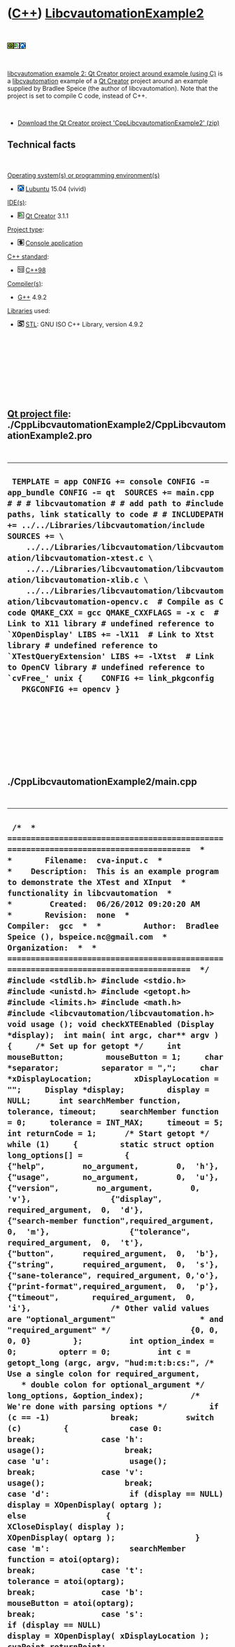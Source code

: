 



 

 

 

 

 

([C++](Cpp.htm)) [LibcvautomationExample2](CppLibcvautomationExample2.htm)
==========================================================================

 

![Qt](PicQt.png)![Qt
Creator](PicQtCreator.png)![Lubuntu](PicLubuntu.png)

 

[libcvautomation example 2: Qt Creator project around example (using
C)](CppLibcvautomationExample2.htm) is a
[libcvautomation](CppLibcvautomation.htm) example of a [Qt
Creator](CppQtCreator.htm) project around an example supplied by Bradlee
Speice (the author of libcvautomation). Note that the project is set to
compile C code, instead of C++.

 

-   [Download the Qt Creator project
    'CppLibcvautomationExample2' (zip)](CppLibcvautomationExample2.zip)

Technical facts
---------------

 

[Operating system(s) or programming environment(s)](CppOs.htm)

-   ![Lubuntu](PicLubuntu.png) [Lubuntu](CppLubuntu.htm) 15.04 (vivid)

[IDE(s)](CppIde.htm):

-   ![Qt Creator](PicQtCreator.png) [Qt Creator](CppQtCreator.htm) 3.1.1

[Project type](CppQtProjectType.htm):

-   ![console](PicConsole.png) [Console
    application](CppConsoleApplication.htm)

[C++ standard](CppStandard.htm):

-   ![C++98](PicCpp98.png) [C++98](Cpp98.htm)

[Compiler(s)](CppCompiler.htm):

-   [G++](CppGpp.htm) 4.9.2

[Libraries](CppLibrary.htm) used:

-   ![STL](PicStl.png) [STL](CppStl.htm): GNU ISO C++ Library, version
    4.9.2

 

 

 

 

 

[Qt project file](CppQtProjectFile.htm): ./CppLibcvautomationExample2/CppLibcvautomationExample2.pro
----------------------------------------------------------------------------------------------------

 

  ------------------------------------------------------------------------------------------------------------------------------------------------------------------------------------------------------------------------------------------------------------------------------------------------------------------------------------------------------------------------------------------------------------------------------------------------------------------------------------------------------------------------------------------------------------------------------------------------------------------------------------------------------------------------------------------------------------------------------------------------------------------------------------------------------------------------------------------------------
  ``  TEMPLATE = app CONFIG += console CONFIG -= app_bundle CONFIG -= qt  SOURCES += main.cpp  # # # libcvautomation # # add path to #include paths, link statically to code # # INCLUDEPATH += ../../Libraries/libcvautomation/include SOURCES += \     ../../Libraries/libcvautomation/libcvautomation/libcvautomation-xtest.c \     ../../Libraries/libcvautomation/libcvautomation/libcvautomation-xlib.c \     ../../Libraries/libcvautomation/libcvautomation/libcvautomation-opencv.c  # Compile as C code QMAKE_CXX = gcc QMAKE_CXXFLAGS = -x c  # Link to X11 library # undefined reference to `XOpenDisplay' LIBS += -lX11  # Link to Xtst library # undefined reference to `XTestQueryExtension' LIBS += -lXtst  # Link to OpenCV library # undefined reference to `cvFree_' unix {    CONFIG += link_pkgconfig    PKGCONFIG += opencv } ``
  ------------------------------------------------------------------------------------------------------------------------------------------------------------------------------------------------------------------------------------------------------------------------------------------------------------------------------------------------------------------------------------------------------------------------------------------------------------------------------------------------------------------------------------------------------------------------------------------------------------------------------------------------------------------------------------------------------------------------------------------------------------------------------------------------------------------------------------------------------

 

 

 

 

 

./CppLibcvautomationExample2/main.cpp
-------------------------------------

 

  ------------------------------------------------------------------------------------------------------------------------------------------------------------------------------------------------------------------------------------------------------------------------------------------------------------------------------------------------------------------------------------------------------------------------------------------------------------------------------------------------------------------------------------------------------------------------------------------------------------------------------------------------------------------------------------------------------------------------------------------------------------------------------------------------------------------------------------------------------------------------------------------------------------------------------------------------------------------------------------------------------------------------------------------------------------------------------------------------------------------------------------------------------------------------------------------------------------------------------------------------------------------------------------------------------------------------------------------------------------------------------------------------------------------------------------------------------------------------------------------------------------------------------------------------------------------------------------------------------------------------------------------------------------------------------------------------------------------------------------------------------------------------------------------------------------------------------------------------------------------------------------------------------------------------------------------------------------------------------------------------------------------------------------------------------------------------------------------------------------------------------------------------------------------------------------------------------------------------------------------------------------------------------------------------------------------------------------------------------------------------------------------------------------------------------------------------------------------------------------------------------------------------------------------------------------------------------------------------------------------------------------------------------------------------------------------------------------------------------------------------------------------------------------------------------------------------------------------------------------------------------------------------------------------------------------------------------------------------------------------------------------------------------------------------------------------------------------------------------------------------------------------------------------------------------------------------------------------------------------------------------------------------------------------------------------------------------------------------------------------------------------------------------------------------------------------------------------------------------------------------------------------------------------------------------------------------------------------------------------------------------------------------------------------------------------------------------------------------------------------------------------------------------------------------------------------------------------------------------------------------------------------------------------------------------------------------------------------------------------------------------------------------------------------------------------------------------------------------------------------------------------------------------------------------------------------------------------------------------------------------------------------------------------------------------------------------------------------------------------------------------------------------------------------------------------------------------------------------------------------------------------------------------------------------------------------------------------------------------------------------------------------------------------------------------------------------------------------------------------------------------------------------------------------------------------------------------------------------------------------------------------------------------------------------------------------------------------------------------------------------------------------------------------------------------------------------------------------------------------------------------------------------------------------------------------------------------------------------------------------------------------------------------------------------------------------------------------------------------------------------------------------------------------------------------------------------------------------------------------------------------------------------------------------------------------------------------------------------------------------------------------------------------------------------------------------------------------------------------------------------------------------------------------------------------------------------------------------------------------------------------------------------------------------------------------------------------------------------------------------------------------------------------------------------------------------------------------------------------------------------------------------------------------------------------------------------------------------------------------------------------------------------------------------------------------------------------------------------------------------------------------------------------------------------------------------------------------------------------------------------------------------------------------------------------------------------------------------------------------------------------------------------------------------------------------------------------------------------------------------------------------------------------------------------------------------------------------------------------------------------------------------------------------------------------------------------------------------------------------------------------------------------------------------------------------------------------------------------------------------------------------------------------------------------------------------------------------------------------------------------------------------------------------------------------------------------------------------------------------------------------------------------------------------------------------------------------------------------------------------------------------------------------------------------------------------------------------------------------------------------------------------------------------------------------------------------------------------------------------------------------------------------------------------------------------------------------------------------------------------------------------------------------------------------------------------------------------------------------------------------------------------------------------------------------------------------------------------------------------------------------------------------------------------------------------------------------------------------------------------------------------------------------------------------------------------------------------------------------------------------------------------------------------------------------------------------------------------------------------------------------------------------------------------------------------------------------------------------------------------------------------------------------------------------------------------------------------------------------------------------------------------------------------------------------------------------------------------------------------------------------------------------------------------------------------------------------------------------------------------------------------------------------------------------------------------------------------------------------------------------------------------------------------------------------------------------------------------------------------------------------------------------------------------------------------------------------------------------------------------------------------------------------------------------------------------------------------------------------------------------------------------------------------------------------------------------------------------------------------------------------------------------------------------------------------------------------------------------------------------------------------------------------------------------------------------------------------------------------------------------------------------------------------------------------------------------------------------------------------------------------------------------------------------------------------------------------------------------------------------------------------------------------------------------------------------------------------------------------------------------------------------------------------------------------------------------------------------------------------------------------------------------------------------------------------------------------------------------------------------------------------------------------------------------------------------------------------------------------------------------------------------------------------------------------------------------------------------------------------------------------------------------------------------------------------------------------------------------------------------------------------------------------------------------------------------------------------------------------------------------------------------------------------------------------------------------------------------------------------------------------------------------------------------------------------------------------------------------------------------------------------------------------------------------------------
  ``  /*  * =====================================================================================  *  *       Filename:  cva-input.c  *  *    Description:  This is an example program to demonstrate the XTest and XInput  *                  functionality in libcvautomation  *  *        Created:  06/26/2012 09:20:20 AM  *       Revision:  none  *       Compiler:  gcc  *  *         Author:  Bradlee Speice (), bspeice.nc@gmail.com  *   Organization:  *  * =====================================================================================  */ #include <stdlib.h> #include <stdio.h> #include <unistd.h> #include <getopt.h> #include <limits.h> #include <math.h>  #include <libcvautomation/libcvautomation.h>  void usage (); void checkXTEEnabled (Display *display);  int main( int argc, char** argv ) {     /* Set up for getopt */     int mouseButton;         mouseButton = 1;     char *separator;         separator = ",";     char *xDisplayLocation;         xDisplayLocation = "";     Display *display;         display = NULL;      int searchMember function, tolerance, timeout;     searchMember function = 0;     tolerance = INT_MAX;     timeout = 5;      int returnCode = 1;      /* Start getopt */     while (1)     {         static struct option long_options[] =         {                 {"help",        no_argument,        0,  'h'},                 {"usage",       no_argument,        0,  'u'},                 {"version",        no_argument,        0,  'v'},                 {"display",     required_argument,  0,  'd'},                 {"search-member function",required_argument,    0,  'm'},                 {"tolerance",   required_argument,  0,  't'},                 {"button",      required_argument,  0,  'b'},                 {"string",      required_argument,  0,  's'},                 {"sane-tolerance", required_argument, 0,'o'},                 {"print-format",required_argument,  0,  'p'},                 {"timeout",       required_argument,  0,  'i'},                 /* Other valid values are "optional_argument"                  * and "required_argument" */                 {0, 0, 0, 0}         };          int option_index = 0;         opterr = 0;          int c = getopt_long (argc, argv, "hud:m:t:b:cs:", /* Use a single colon for required_argument,                                                            * double colon for optional_argument */                             long_options, &option_index);          /* We're done with parsing options */         if (c == -1)             break;          switch (c)         {             case 0:                 break;              case 'h':                 usage();                 break;              case 'u':                 usage();                 break;              case 'v':                 usage();                 break;              case 'd':                 if (display == NULL)                     display = XOpenDisplay( optarg );                 else                 {                     XCloseDisplay( display );                     XOpenDisplay( optarg );                 }              case 'm':                 searchMember function = atoi(optarg);                 break;              case 't':                 tolerance = atoi(optarg);                 break;              case 'b':                 mouseButton = atoi(optarg);                 break;              case 's':                 if (display == NULL)                     display = XOpenDisplay( xDisplayLocation );                 cvaPoint returnPoint;                 returnPoint = xte_commandString( display, optarg, mouseButton, searchMember function, tolerance, timeout );                  if (returnPoint.x == -2 && returnPoint.y == -2)                 {                     /* Not an error, just that the command didn't use returnPoint */                     printf("%s\n", optarg);                     returnCode = 0;                 }                  else if (returnPoint.x != -1 && returnPoint.y != -1)                 {                     printf("%s%s%i%s%i\n", optarg, separator, returnPoint.x, separator, returnPoint.y);                     returnCode = 0;                 }                  break;              case 'o':                 tolerance = atoi(optarg);                 /* Provide a more sane way to configure tolerance:                  * --sane-tolerance=100 ~= INT_MAX */                 tolerance = pow(1.2397076, tolerance);                 break;              case 'i':                 timeout = atoi(optarg);                 break;              case '?':                 /* Error routine */                 break;              default:                 fprintf( stderr, "Unknown option..." );                 exit(0);         };     }      if ( display != NULL )         XCloseDisplay( display );      return returnCode; }  /*  * ===  FUNCTION  ======================================================================  *         Name:  usage  *  Description:  I really shouldn't need to write this  * =====================================================================================  */ void usage ( ) {         fprintf( stderr, "\ Libcvautomation version: %s\n\ cva-input -s <command_string>\n\ \n\ The cva-input program demonstrates the XTest section of libcvautomation.\n\ The return code is 1 if there are no commands given, or if all commands fail.\n\ It is 0 otherwise.\n\ \n\ Usage: \n\ \n\ \t-h, --help:\t\tDisplay this usage message.\n\ \t-u, --usage:\t\tDisplay this usage message.\n\ \t-d, --display:\t\tSpecify the X display to use.\n\ \t-m, --search-member function:\tSpecify a member function to search by. See `cva-match --help\'\n\ \t\t\t\tfor more information on this.\n\ \t-t, --tolerance:\tSpecify how strict the match is.\n\ \t-b, --button:\t\tSpecify the mouse button to press (default 1).\n\ \t-c, --center:\t\tInstead of matching the top-left corner of an image,\n\ \t\t\t\tmatch the center of the image.\n\ \t-o, --sane-tolerance:\tSet the tolerance using a scale of 1-100,\n\ \t-i, --timeout:\t\tSpecify the timeout to use when using the 'waitfor' function\n\ \t-s, --string:\t\tCommand string - see below.\n\ \t\t\t\tPlease make sure to use the '-t' or '-o' options when using this.\n\ \n\ This program works kind of like a mini-language. All options\n\ are parsed left-to-right, and executed right there. Thus, specifying \"--display\"\n\ at different places in the options will cause this program to use the most recent\n\ given display.\n\ Available commands:\n\ \tmouseclick:\tClick the mouse in-place.\n\ \timouseclick:\tClick the mouse at an image's top-left corner.\n\ \ticmouseclick:\tClick the mouse at an image's center.\n\ \tmousexy:\tMove the mouse to the given coordinate.\n\ \tmouserxy:\tMove the mouse by the given x and y values (relative motion).\n\ \tmouseimage:\tMove the mouse to an image's top-left corner.\n\ \tcmouseimage:\tMove the mouse to an image's center.\n\ \tmousedown:\tPush and leave down a mouse button.\n\ \tmouseup:\tRelease a mouse button.\n\ \tmousejiggle:\tJiggle the mouse (helps to activate some widgets).\n\ \tmousescrollu:\tScroll the mouse wheel up.\n\ \tmousescrolld:\tScroll the mouse wheel down.\n\ \tmouselocation:\tReturn the location of the mouse.\n\ \tkeyclick:\tClick a keyboard button.\n\ \tkeydown:\tPush and leave down a keyboard button.\n\ \tkeyup:\tRelease a keyboard button.\n\ \tkeystring:\tInput a string of keys to X11.\n\ \twaitfor:\tWait for an image to be displayed.\n\ \n\ If you have any questions, comments, concerns, email <%s>.\n\n", LIBCVAUTOMATION_VERSION, LIBCVAUTOMATION_BUGREPORT );      exit (0);  }       /* -----  end of function usage  ----- */  void checkXTEEnabled ( Display *display ) {     /* Make sure we have the XTest Extensions enabled.      * This is a quick wrapper. */     if (! xte_XTestSupported( display ))     {         printf("The XTest extension is not supported! Aborting...");         exit(255);     } }  /* Doxygen Information */ /** \file cva-input.c  * \brief The cva-input program to demonstrate Libcvautomation's XTest functionality  * \author Bradlee Speice <bspeice@uncc.edu>  */  /* The biggest purpose of documenting this code is to trick doxygen into making a man page for it. */ /** \page cva-input  *  * \author Bradlee Speice <bspeice@uncc.edu>  * \section usage Usage:  * This program works kind of like a mini-language. All options are parsed left-to-right, and executed right there. Thus, specifying "--display" at different places in the options will cause this program to use the most recent given display.  * The return code is 1 if there are no commands given, or if all commands fail. It is 0 otherwise.  * \section example Example Usage:  * Click the mouse:  *  * cva-input -s 'click 1'  *  * Press key 'a':  *  * cva-input -s 'keyclick a'  *  * \section options Full Options:  *  * -h, --help:            Display this usage message.  *  * -u, --usage:           Display this usage message.  *  * -d, --display:     Specify the X display to use.  *  * -m, --search-member function:  Specify a member function to search by. See <tt>cva-match --help</tt> for more information on this.  *  * -t, --tolerance:       Specify how strict the match is.  *  * -b, --button:      Specify the mouse button to press (default 1).  *  * -c, --center:      Instead of matching the top-left corner of an image, match the center of the image.  *  * -o, --sane-tolerance: Set the tolerance using a scale of 1-100, rather than INT_MIN to INT_MAX (100 ~= INT_MAX)  *  * -s, --string:      Command string - see below.  *  * -i, --timeout:       Specify the timeout to use when using the 'waitfor' command  *  *  * \section commands Full Command List:  * \c mouseclick:   Click the mouse in-place.  *  * \c imouseclick:  Click the mouse at an image's top-left corner.  *  * \c icmouseclick: Click the mouse at an image's center.  *  * \c mousexy:  Move the mouse to the given coordinate.  *  * \c mouserxy: Move the mouse by the given x and y values (relative motion).  *  * \c mouseimage:   Move the mouse to an image's top-left corner.  *  * \c cmouseimage:  Move the mouse to an image's center.  *  * \c mousedown:    Push and leave down a mouse button.  *  * \c mouseup:  Release a mouse button.  *  * \c mousejiggle:  Jiggle the mouse (helps to activate some widgets).  *  * \c mousescrollu: Scroll the mouse wheel up  *  * \c mousescrolld: Scroll the mouse wheel down  *  * \c mouselocation: Return the current location of the mouse  *  * \c keyclick: Click a keyboard button.  *  * \c keydown:  Push and leave down a keyboard button.  *  * \c keyup:    Release a keyboard button.  *  * \c keystring:    Input a string of keys to X11.  *  * \c waitfor:  Wait for an image to be displayed  *  * \section contact Contact Information:  * Questions? Comments? Concerns? Suggestions? Send all feedback to Bradlee Speice at <bspeice@uncc.edu>  */ ``
  ------------------------------------------------------------------------------------------------------------------------------------------------------------------------------------------------------------------------------------------------------------------------------------------------------------------------------------------------------------------------------------------------------------------------------------------------------------------------------------------------------------------------------------------------------------------------------------------------------------------------------------------------------------------------------------------------------------------------------------------------------------------------------------------------------------------------------------------------------------------------------------------------------------------------------------------------------------------------------------------------------------------------------------------------------------------------------------------------------------------------------------------------------------------------------------------------------------------------------------------------------------------------------------------------------------------------------------------------------------------------------------------------------------------------------------------------------------------------------------------------------------------------------------------------------------------------------------------------------------------------------------------------------------------------------------------------------------------------------------------------------------------------------------------------------------------------------------------------------------------------------------------------------------------------------------------------------------------------------------------------------------------------------------------------------------------------------------------------------------------------------------------------------------------------------------------------------------------------------------------------------------------------------------------------------------------------------------------------------------------------------------------------------------------------------------------------------------------------------------------------------------------------------------------------------------------------------------------------------------------------------------------------------------------------------------------------------------------------------------------------------------------------------------------------------------------------------------------------------------------------------------------------------------------------------------------------------------------------------------------------------------------------------------------------------------------------------------------------------------------------------------------------------------------------------------------------------------------------------------------------------------------------------------------------------------------------------------------------------------------------------------------------------------------------------------------------------------------------------------------------------------------------------------------------------------------------------------------------------------------------------------------------------------------------------------------------------------------------------------------------------------------------------------------------------------------------------------------------------------------------------------------------------------------------------------------------------------------------------------------------------------------------------------------------------------------------------------------------------------------------------------------------------------------------------------------------------------------------------------------------------------------------------------------------------------------------------------------------------------------------------------------------------------------------------------------------------------------------------------------------------------------------------------------------------------------------------------------------------------------------------------------------------------------------------------------------------------------------------------------------------------------------------------------------------------------------------------------------------------------------------------------------------------------------------------------------------------------------------------------------------------------------------------------------------------------------------------------------------------------------------------------------------------------------------------------------------------------------------------------------------------------------------------------------------------------------------------------------------------------------------------------------------------------------------------------------------------------------------------------------------------------------------------------------------------------------------------------------------------------------------------------------------------------------------------------------------------------------------------------------------------------------------------------------------------------------------------------------------------------------------------------------------------------------------------------------------------------------------------------------------------------------------------------------------------------------------------------------------------------------------------------------------------------------------------------------------------------------------------------------------------------------------------------------------------------------------------------------------------------------------------------------------------------------------------------------------------------------------------------------------------------------------------------------------------------------------------------------------------------------------------------------------------------------------------------------------------------------------------------------------------------------------------------------------------------------------------------------------------------------------------------------------------------------------------------------------------------------------------------------------------------------------------------------------------------------------------------------------------------------------------------------------------------------------------------------------------------------------------------------------------------------------------------------------------------------------------------------------------------------------------------------------------------------------------------------------------------------------------------------------------------------------------------------------------------------------------------------------------------------------------------------------------------------------------------------------------------------------------------------------------------------------------------------------------------------------------------------------------------------------------------------------------------------------------------------------------------------------------------------------------------------------------------------------------------------------------------------------------------------------------------------------------------------------------------------------------------------------------------------------------------------------------------------------------------------------------------------------------------------------------------------------------------------------------------------------------------------------------------------------------------------------------------------------------------------------------------------------------------------------------------------------------------------------------------------------------------------------------------------------------------------------------------------------------------------------------------------------------------------------------------------------------------------------------------------------------------------------------------------------------------------------------------------------------------------------------------------------------------------------------------------------------------------------------------------------------------------------------------------------------------------------------------------------------------------------------------------------------------------------------------------------------------------------------------------------------------------------------------------------------------------------------------------------------------------------------------------------------------------------------------------------------------------------------------------------------------------------------------------------------------------------------------------------------------------------------------------------------------------------------------------------------------------------------------------------------------------------------------------------------------------------------------------------------------------------------------------------------------------------------------------------------------------------------------------------------------------------------------------------------------------------------------------------------------------------------------------------------------------------------------------------------------------------------------------------------------------------------------------------------------------------------------------------------------------------------------------------------------------------------------------------------------------------------------------------------------------------------------------------------------------------------------------------------------------------------------------------------------------------------------------------------------------------------------------------------------------------------------------------------------------------------------------------------------------------------------------------------------------------------------------------------------------------------------------------------------------------------------------------------------------------------------------------------

 

 

 

 

 

./CppLibcvautomationExample2/CppLibcvautomationExample2.sh
----------------------------------------------------------

 

  ----------------------------------------------------------------------------------------------------------------------------------------------------------------------------------------------------------------------
  ` #!/bin/sh ./CppLibcvautomationExample2 -s "mouselocation"  ./CppLibcvautomationExample2 -s "mousexy 100 100"  ./CppLibcvautomationExample2 -s "mouseclick" ./CppLibcvautomationExample2 -s "mouselocation"   exit`
  ----------------------------------------------------------------------------------------------------------------------------------------------------------------------------------------------------------------------

 

 

 

 

 





 

[![Valid XHTML 1.0 Strict](valid-xhtml10.png){width="88"
height="31"}](http://validator.w3.org/check?uri=referer)

This page has been created by the [tool](Tools.htm)
[CodeToHtml](ToolCodeToHtml.htm)
